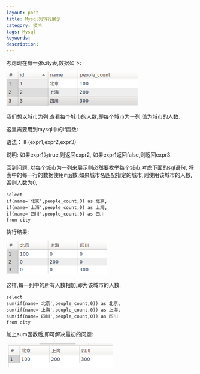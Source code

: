 ```yaml
---
layout: post
title: Mysql列转行展示
category: 技术
tags: Mysql
keywords:
description:
---
```


考虑现在有一张city表,数据如下:

![](/assets/picture/2016-05-25_1.png)

我们想以城市为列,查看每个城市的人数,即每个城市为一列,值为城市的人数.

这里需要用到mysql中的if函数:

语法： IF(expr1,expr2,expr3)

说明: 如果expr1为true,则返回expr2, 如果expr1返回false,则返回expr3.

回到问题, 以每个城市为一列来展示则必然要枚举每个城市,考虑下面的sql语句, 将表中的每一行的数据使用if函数,如果城市名匹配指定的城市,则使用该城市的人数,否则人数为0,

    select
    if(name='北京',people_count,0) as 北京,
    if(name='上海',people_count,0) as 上海,
    if(name='四川',people_count,0) as 四川
    from city

执行结果:

![](/assets/picture/2016-05-25_2.png)

这样,每一列中的所有人数相加,即为该城市的人数.

    select
    sum(if(name='北京',people_count,0)) as 北京,
    sum(if(name='上海',people_count,0)) as 上海,
    sum(if(name='四川',people_count,0)) as 四川
    from city

加上sum函数后,即可解决最初的问题:

![](/assets/picture/2016-05-25_3.png)
